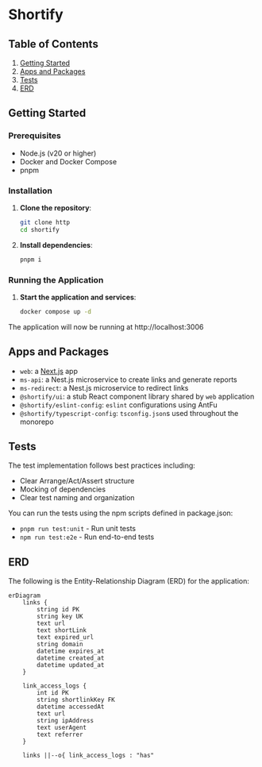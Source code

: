 # Shortify


## Table of Contents

1. [Getting Started](#getting-started)
2. [Apps and Packages](#apps-and-packages)
2. [Tests](#tests)
3. [ERD](#erd)

## Getting Started

### Prerequisites

- Node.js (v20 or higher)
- Docker and Docker Compose
- pnpm

### Installation

1. **Clone the repository**:
   ```bash
   git clone http
   cd shortify
   ```

2. **Install dependencies**:
   ```bash
   pnpm i
   ```

### Running the Application

1. **Start the application and services**:
   ```bash
   docker compose up -d
   ```

The application will now be running at http://localhost:3006

## Apps and Packages

- `web`: a [Next.js](https://nextjs.org/) app
- `ms-api`: a Nest.js microservice to create links and generate reports
- `ms-redirect`: a Nest.js microservice to redirect links
- `@shortify/ui`: a stub React component library shared by `web` application
- `@shortify/eslint-config`: `eslint` configurations using AntFu
- `@shortify/typescript-config`: `tsconfig.json`s used throughout the monorepo

## Tests

The test implementation follows best practices including:
- Clear Arrange/Act/Assert structure
- Mocking of dependencies
- Clear test naming and organization

You can run the tests using the npm scripts defined in package.json:
- `pnpm run test:unit` - Run unit tests
- `npm run test:e2e` - Run end-to-end tests

## ERD

The following is the Entity-Relationship Diagram (ERD) for the application:

```mermaid
erDiagram
    links {
        string id PK
        string key UK
        text url
        text shortLink
        text expired_url
        string domain
        datetime expires_at
        datetime created_at
        datetime updated_at
    }

    link_access_logs {
        int id PK
        string shortlinkKey FK
        datetime accessedAt
        text url
        string ipAddress
        text userAgent
        text referrer
    }

    links ||--o{ link_access_logs : "has"
```

